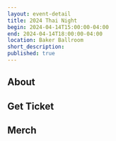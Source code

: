 ```yaml
---
layout: event-detail
title: 2024 Thai Night
begin: 2024-04-14T15:00:00-04:00
end: 2024-04-14T18:00:00-04:00
location: Baker Ballroom
short_description:
published: true
---
```


## About

## Get Ticket

## Merch

